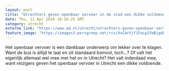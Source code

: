 ```yaml
---
layout: post
title: "Utrechters geven openbaar vervoer in de stad een dikke voldoende"
date: Thu, 11 Apr 2019 18:16:25 GMT
category: utrecht
externe_link: "https://www.ad.nl/utrecht/utrechters-geven-openbaar-vervoer-in-de-stad-een-dikke-voldoende~a06af229/"
feature_image: "https://images3.persgroep.net/rcs/XxCArVjf1Facp2fmBjg4PT7QhEk/diocontent/145316277/_fitwidth/400/?appId=21791a8992982cd8da851550a453bd7f&quality=0.7"
---
```


Het openbaar vervoer is een dankbaar onderwerp om lekker over te klagen. Want de bus is áltijd te laat en zit standaard bomvol, toch…? Of valt het eigenlijk allemaal wel mee met het ov in Utrecht? Het valt inderdaad mee, want reizigers geven het openbaar vervoer in Utrecht een dikke voldoende.
